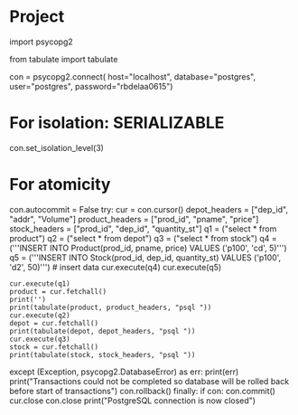 # Project
import psycopg2

from tabulate import tabulate

con = psycopg2.connect(
    host="localhost",
    database="postgres",
    user="postgres",
    password="rbdelaa0615")
# For isolation: SERIALIZABLE
con.set_isolation_level(3)
# For atomicity
con.autocommit = False
try:
    cur = con.cursor()
    depot_headers = ["dep_id", "addr", "Volume"]
    product_headers = ["prod_id", "pname", "price"]
    stock_headers = ["prod_id", "dep_id", "quantity_st"]
    q1 = ("select * from product")
    q2 = ("select * from depot")
    q3 = ("select * from stock")
    q4 = ('''INSERT INTO Product(prod_id, pname, price) VALUES ('p100', 'cd', 5)''')
    q5 = ('''INSERT INTO Stock(prod_id, dep_id, quantity_st) VALUES ('p100', 'd2', 50)''')
    # insert data
    cur.execute(q4)
    cur.execute(q5)

    cur.execute(q1)
    product = cur.fetchall()
    print('')
    print(tabulate(product, product_headers, "psql "))
    cur.execute(q2)
    depot = cur.fetchall()
    print(tabulate(depot, depot_headers, "psql "))
    cur.execute(q3)
    stock = cur.fetchall()
    print(tabulate(stock, stock_headers, "psql "))




except (Exception, psycopg2.DatabaseError) as err:
    print(err)
    print("Transactions could not be completed so database will be rolled back before start of transactions")
    con.rollback()
finally:
    if con:
        con.commit()
        cur.close
        con.close
        print("PostgreSQL connection is now closed")
